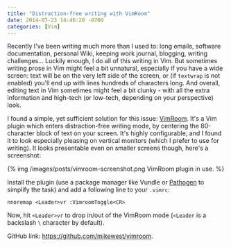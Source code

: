 ```yaml
---
title: "Distraction-free writing with VimRoom"
date: 2014-07-23 14:46:20 -0700
categories: [Vim]
---
```


Recently I've been writing much more than I used to: long emails, software
documentation, personal Wiki, keeping work journal, blogging, writing
challenges... Luckily enough, I do all of this writing in Vim. But sometimes
writing prose in Vim might feel a bit unnatural, especially if you have a wide
screen: text will be on the very left side of the screen, or (if `textwrap` is
not enabled) you'll end up with lines hundreds of characters long. And overall,
editing text in Vim sometimes might feel a bit clunky - with all the extra
information and high-tech (or low-tech, depending on your perspective) look.

I found a simple, yet sufficient solution for this issue: [VimRoom][1]. It's a
Vim plugin which enters distraction-free writing mode, by centering the
80-character block of text on your screen. It's highly configurable, and I
found it to look especially pleasing on vertical monitors (which I prefer to
use for writing). It looks presentable even on smaller screens though, here's a
screenshot:

{% img /images/posts/vimroom-screenshot.png VimRoom plugin in use. %}

Install the plugin (use a package manager like Vundle or [Pathogen][2] to
simplify the task) and add a following line to your `.vimrc`:

	nnoremap <Leader>vr :VimroomToggle<CR>

Now, hit `<Leader>vr` to drop in/out of the VimRoom mode (`<Leader` is a
backslash `\` character by default).

GitHub link: <https://github.com/mikewest/vimroom>.

[1]: http://projects.mikewest.org/vimroom/
[2]: http://www.rosipov.com/blog/vim-pathogen-and-git-submodules/
